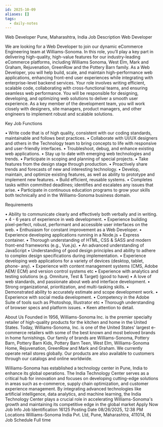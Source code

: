 ```yaml
---
id: 2025-10-09
aliases: []
tags:
  - daily-notes
---
```


Web Developer
Pune, Maharashtra, India
Job Description
Web Developer

We are looking for a Web Developer to join our dynamic eCommerce Engineering team at
Williams-Sonoma. In this role, you’ll play a key part in delivering high-quality, high-value
features for our industry-leading eCommerce platforms, including Williams Sonoma, West
Elm, Mark and Graham, Rejuvenation, GreenRow and the Pottery Barn family.
As a Web Developer, you will help build, scale, and maintain high-performance web
applications, enhancing front-end user experiences while integrating with enterprise-level
backend services. Your role involves writing efficient, scalable code, collaborating with
cross-functional teams, and ensuring seamless web performance. You will be responsible
for designing, developing, and optimizing web solutions to deliver a smooth user
experience. As a key member of the development team, you will work closely with
designers, site managers, product managers, and other engineers to implement robust and
scalable solutions.
 

Key Job Functions


• Write code that is of high quality, consistent with our coding standards,
maintainable and follows best practices.
• Collaborate with UI/UX designers and others in the Technology team to bring
concepts to life with responsive and user-friendly interfaces.
• Troubleshoot, debug, and enhance existing web applications.
• Stay up to date with emerging web technologies and trends.
• Participate in scoping and planning of special projects.
• Take features from the design stage through production.
• Proactively share trends and forecasts of new and interesting technology.
• Develop, maintain, and optimize existing features, as well as ability to prototype and
implement new features.
• Build efficient, reusable systems.
• Completes tasks within committed deadlines; identifies and escalates any issues
that arise.
• Participate in continuous education programs to grow your skills both technically
and in the Williams-Sonoma business domain.
 

Requirements


• Ability to communicate clearly and effectively both verbally and in writing.
• 4 - 6 years of experience in web development.
• Experience building pixel-perfect, robust, performant and accessible user interfaces
on the web.
• Enthusiasm for constant improvement as a Web Developer.
• Experience developing applications running in a Node.js + Express container.
• Thorough understanding of HTML, CSS & SASS and modern front-end frameworks
(e.g., Vue.js).
• An advanced understanding of JavaScript
• Understanding of good design principles and ability to adhere to complex design
specifications during implementation.
• Experience developing web applications for a variety of devices (desktop, tablet,
phone- any).
• Experience with content management systems (CMS, Adobe AEM/ ECM) and
version control systems etc
• Experience with analytics and testing solutions (e.g. Omniture, Test & Target) (good
to have)
• A love of web standards, and passionate about web and interface development.
• Strong organizational, prioritization, and multi-tasking skills.
• Demonstrated ability to accurately estimate and scope development work.
• Experience with social media development.
• Competency in the Adobe Suite of tools such as Photoshop, Illustrator etc
• Thorough understanding of browser specs and platform issues.
• Keen attention to detail.

About Us
Founded in 1956, Williams-Sonoma Inc. is the premier specialty retailer of high-quality products for the kitchen and home in the United States. Today, Williams-Sonoma, Inc. is one of the United States' largest e-commerce retailers with some of the best known and most beloved brands in home furnishings. Our family of brands are Williams-Sonoma, Pottery Barn, Pottery Barn Kids, Pottery Barn Teen, West Elm, Williams-Sonoma Home, Rejuvenation, GreenRow and Mark and Graham. We currently operate retail stores globally. Our products are also available to customers through our catalogs and online worldwide.

 
Williams-Sonoma has established a technology center in Pune, India to enhance its global operations. The India Technology Center serves as a critical hub for innovation and focuses on developing cutting-edge solutions in areas such as e-commerce, supply chain optimization, and customer experience management. By integrating advanced technologies like artificial intelligence, data analytics, and machine learning, the India Technology Center plays a crucial role in accelerating Williams-Sonoma's growth and maintaining its competitive edge in the global market
Apply Now
Job Info
Job Identification
16125
Posting Date
08/26/2025, 12:38 PM
Locations
 Williams-Sonoma India Pvt. Ltd, Pune, Maharashtra, 411014, IN
Job Schedule
Full time
